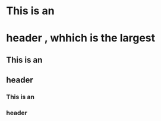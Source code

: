 # This is an <h1> header , whhich is the largest
  ## This is an <h2> header
  ### This is an <h3> header
